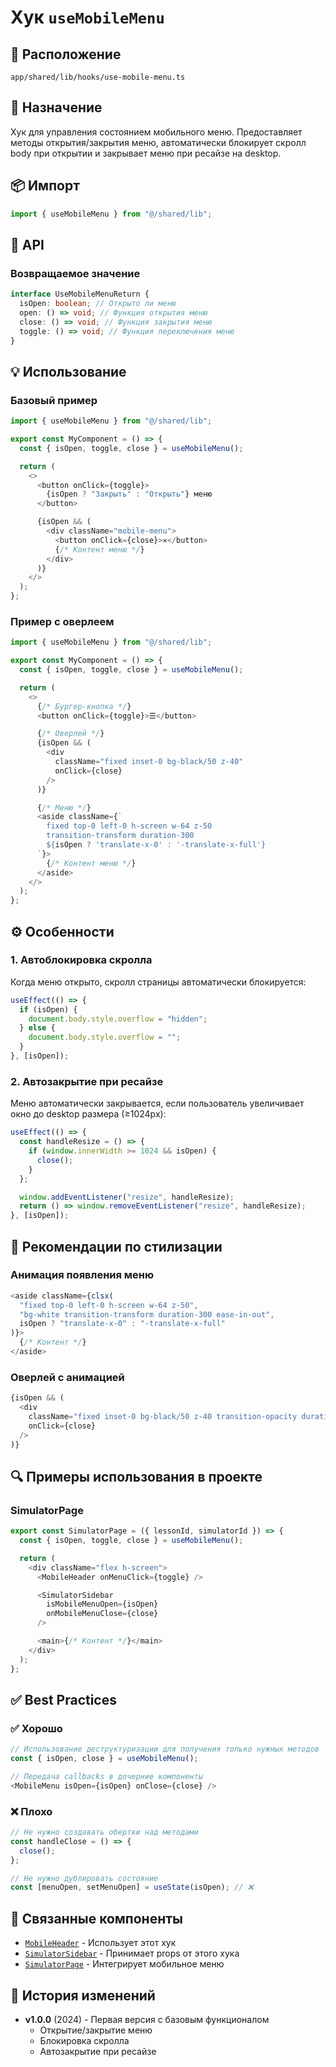 # Хук `useMobileMenu`

## 📍 Расположение

```
app/shared/lib/hooks/use-mobile-menu.ts
```

## 🎯 Назначение

Хук для управления состоянием мобильного меню. Предоставляет методы открытия/закрытия меню, автоматически блокирует скролл body при открытии и закрывает меню при ресайзе на desktop.

## 📦 Импорт

```typescript
import { useMobileMenu } from "@/shared/lib";
```

## 🔧 API

### Возвращаемое значение

```typescript
interface UseMobileMenuReturn {
  isOpen: boolean; // Открыто ли меню
  open: () => void; // Функция открытия меню
  close: () => void; // Функция закрытия меню
  toggle: () => void; // Функция переключения меню
}
```

## 💡 Использование

### Базовый пример

```typescript
import { useMobileMenu } from "@/shared/lib";

export const MyComponent = () => {
  const { isOpen, toggle, close } = useMobileMenu();

  return (
    <>
      <button onClick={toggle}>
        {isOpen ? "Закрыть" : "Открыть"} меню
      </button>

      {isOpen && (
        <div className="mobile-menu">
          <button onClick={close}>✕</button>
          {/* Контент меню */}
        </div>
      )}
    </>
  );
};
```

### Пример с оверлеем

```typescript
import { useMobileMenu } from "@/shared/lib";

export const MyComponent = () => {
  const { isOpen, toggle, close } = useMobileMenu();

  return (
    <>
      {/* Бургер-кнопка */}
      <button onClick={toggle}>☰</button>

      {/* Оверлей */}
      {isOpen && (
        <div
          className="fixed inset-0 bg-black/50 z-40"
          onClick={close}
        />
      )}

      {/* Меню */}
      <aside className={`
        fixed top-0 left-0 h-screen w-64 z-50
        transition-transform duration-300
        ${isOpen ? 'translate-x-0' : '-translate-x-full'}
      `}>
        {/* Контент меню */}
      </aside>
    </>
  );
};
```

## ⚙️ Особенности

### 1. Автоблокировка скролла

Когда меню открыто, скролл страницы автоматически блокируется:

```typescript
useEffect(() => {
  if (isOpen) {
    document.body.style.overflow = "hidden";
  } else {
    document.body.style.overflow = "";
  }
}, [isOpen]);
```

### 2. Автозакрытие при ресайзе

Меню автоматически закрывается, если пользователь увеличивает окно до desktop размера (≥1024px):

```typescript
useEffect(() => {
  const handleResize = () => {
    if (window.innerWidth >= 1024 && isOpen) {
      close();
    }
  };

  window.addEventListener("resize", handleResize);
  return () => window.removeEventListener("resize", handleResize);
}, [isOpen]);
```

## 🎨 Рекомендации по стилизации

### Анимация появления меню

```typescript
<aside className={clsx(
  "fixed top-0 left-0 h-screen w-64 z-50",
  "bg-white transition-transform duration-300 ease-in-out",
  isOpen ? "translate-x-0" : "-translate-x-full"
)}>
  {/* Контент */}
</aside>
```

### Оверлей с анимацией

```typescript
{isOpen && (
  <div
    className="fixed inset-0 bg-black/50 z-40 transition-opacity duration-300"
    onClick={close}
  />
)}
```

## 🔍 Примеры использования в проекте

### SimulatorPage

```typescript
export const SimulatorPage = ({ lessonId, simulatorId }) => {
  const { isOpen, toggle, close } = useMobileMenu();

  return (
    <div className="flex h-screen">
      <MobileHeader onMenuClick={toggle} />

      <SimulatorSidebar
        isMobileMenuOpen={isOpen}
        onMobileMenuClose={close}
      />

      <main>{/* Контент */}</main>
    </div>
  );
};
```

## ✅ Best Practices

### ✅ Хорошо

```typescript
// Использование деструктуризации для получения только нужных методов
const { isOpen, close } = useMobileMenu();

// Передача callbacks в дочерние компоненты
<MobileMenu isOpen={isOpen} onClose={close} />
```

### ❌ Плохо

```typescript
// Не нужно создавать обертки над методами
const handleClose = () => {
  close();
};

// Не нужно дублировать состояние
const [menuOpen, setMenuOpen] = useState(isOpen); // ❌
```

## 🔗 Связанные компоненты

- [`MobileHeader`](../widgets/simulator-mobile-header.md) - Использует этот хук
- [`SimulatorSidebar`](../widgets/simulator-sidebar.md) - Принимает props от этого хука
- [`SimulatorPage`](../pages/simulator-page.md) - Интегрирует мобильное меню

## 📝 История изменений

- **v1.0.0** (2024) - Первая версия с базовым функционалом
  - Открытие/закрытие меню
  - Блокировка скролла
  - Автозакрытие при ресайзе
